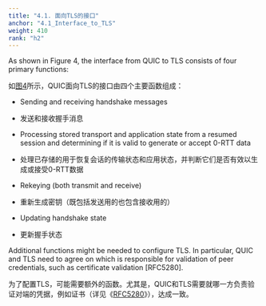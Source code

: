 ```yaml
---
title: "4.1. 面向TLS的接口"
anchor: "4.1_Interface_to_TLS"
weight: 410
rank: "h2"
---
```


As shown in Figure 4, the interface from QUIC to TLS consists of four primary functions:

如[图4]()所示，QUIC面向TLS的接口由四个主要函数组成：

* Sending and receiving handshake messages

* 发送和接收握手消息

* Processing stored transport and application state from a resumed session and determining if it is valid to generate or accept 0-RTT data

* 处理已存储的用于恢复会话的传输状态和应用状态，并判断它们是否有效以生成或接受0-RTT数据

* Rekeying (both transmit and receive)

* 重新生成密钥（既包括发送用的也包含接收用的）

* Updating handshake state

* 更新握手状态

Additional functions might be needed to configure TLS. In particular, QUIC and TLS need to agree on which is responsible for validation of peer credentials, such as certificate validation [RFC5280].

为了配置TLS，可能需要额外的函数。尤其是，QUIC和TLS需要就哪一方负责验证对端的凭据，例如证书（详见《[RFC5280]()》），达成一致。
